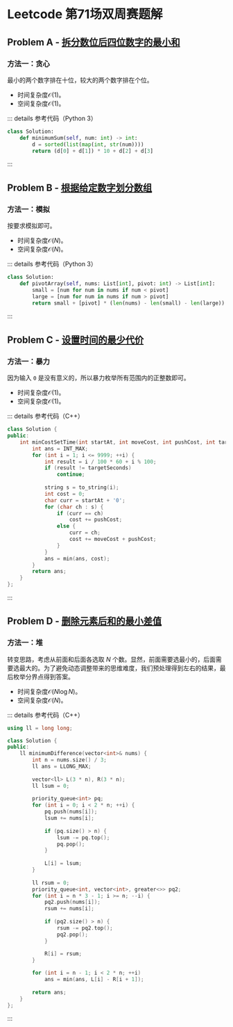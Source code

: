 # Leetcode 第71场双周赛题解

## Problem A - [拆分数位后四位数字的最小和](https://leetcode-cn.com/problems/minimum-sum-of-four-digit-number-after-splitting-digits/)

### 方法一：贪心

最小的两个数字排在十位，较大的两个数字排在个位。

- 时间复杂度$\mathcal{O}(1)$。
- 空间复杂度$\mathcal{O}(1)$。

::: details 参考代码（Python 3）

```python
class Solution:
    def minimumSum(self, num: int) -> int:
        d = sorted(list(map(int, str(num))))
        return (d[0] + d[1]) * 10 + d[2] + d[3]
```

:::

## Problem B - [根据给定数字划分数组](https://leetcode-cn.com/problems/partition-array-according-to-given-pivot/)

### 方法一：模拟

按要求模拟即可。

- 时间复杂度$\mathcal{O}(N)$。
- 空间复杂度$\mathcal{O}(N)$。

::: details 参考代码（Python 3）

```python
class Solution:
    def pivotArray(self, nums: List[int], pivot: int) -> List[int]:
        small = [num for num in nums if num < pivot]
        large = [num for num in nums if num > pivot]
        return small + [pivot] * (len(nums) - len(small) - len(large)) + large
```

:::

## Problem C - [设置时间的最少代价](https://leetcode-cn.com/problems/minimum-cost-to-set-cooking-time/)

### 方法一：暴力

因为输入 `0` 是没有意义的，所以暴力枚举所有范围内的正整数即可。

- 时间复杂度$\mathcal{O}(1)$。
- 空间复杂度$\mathcal{O}(1)$。

::: details 参考代码（C++）

```cpp
class Solution {
public:
    int minCostSetTime(int startAt, int moveCost, int pushCost, int targetSeconds) {
        int ans = INT_MAX;
        for (int i = 1; i <= 9999; ++i) {
            int result = i / 100 * 60 + i % 100;
            if (result != targetSeconds)
                continue;
            
            string s = to_string(i);
            int cost = 0;
            char curr = startAt + '0';
            for (char ch : s) {
                if (curr == ch)
                    cost += pushCost;
                else {
                    curr = ch;
                    cost += moveCost + pushCost;
                }
            }
            ans = min(ans, cost);
        }
        return ans;
    }
};
```

:::

## Problem D - [删除元素后和的最小差值](https://leetcode-cn.com/problems/minimum-difference-in-sums-after-removal-of-elements/)

### 方法一：堆

转变思路，考虑从前面和后面各选取 $N$ 个数。显然，前面需要选最小的，后面需要选最大的。为了避免动态调整带来的思维难度，我们预处理得到左右的结果，最后枚举分界点得到答案。

- 时间复杂度$\mathcal{O}(N\log N)$。
- 空间复杂度$\mathcal{O}(N)$。

::: details 参考代码（C++）

```cpp
using ll = long long;

class Solution {
public:
    ll minimumDifference(vector<int>& nums) {
        int n = nums.size() / 3;
        ll ans = LLONG_MAX;
        
        vector<ll> L(3 * n), R(3 * n);
        ll lsum = 0;
        
        priority_queue<int> pq;
        for (int i = 0; i < 2 * n; ++i) {
            pq.push(nums[i]);
            lsum += nums[i];
            
            if (pq.size() > n) {
                lsum -= pq.top();
                pq.pop();
            }
            
            L[i] = lsum;
        }
        
        ll rsum = 0;
        priority_queue<int, vector<int>, greater<>> pq2;
        for (int i = n * 3 - 1; i >= n; --i) {
            pq2.push(nums[i]);
            rsum += nums[i];
            
            if (pq2.size() > n) {
                rsum -= pq2.top();
                pq2.pop();
            }
            
            R[i] = rsum; 
        }

        for (int i = n - 1; i < 2 * n; ++i)
            ans = min(ans, L[i] - R[i + 1]);
        
        return ans;
    }
};
```

:::

<Utterances />
